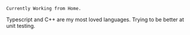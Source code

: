     Currently Working from Home.
    
Typescript and C++ are my most loved languages.
Trying to be better at unit testing.
